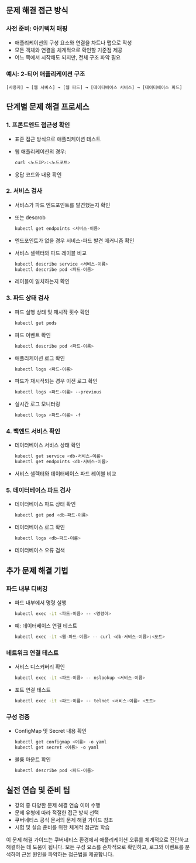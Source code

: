 ## 문제 해결 접근 방식

### 사전 준비: 아키텍처 매핑

- 애플리케이션의 구성 요소와 연결을 차트나 맵으로 작성
- 모든 객체와 연결을 체계적으로 확인할 기준점 제공
- 어느 쪽에서 시작해도 되지만, 전체 구조 파악 필요

### 예시: 2-티어 애플리케이션 구조

```
[사용자] → [웹 서비스] → [웹 파드] → [데이터베이스 서비스] → [데이터베이스 파드]
```

## 단계별 문제 해결 프로세스

### 1. 프론트엔드 접근성 확인

- 표준 접근 방식으로 애플리케이션 테스트
- 웹 애플리케이션의 경우:
    
    ```bash
    curl <노드IP>:<노드포트>
    ```
    
- 응답 코드와 내용 확인

### 2. 서비스 검사

- 서비스가 파드 엔드포인트를 발견했는지 확인
- 또는 descrob
    
    ```bash
    kubectl get endpoints <서비스-이름>
    ```
    
- 엔드포인트가 없을 경우 서비스-파드 발견 메커니즘 확인
- 서비스 셀렉터와 파드 레이블 비교
    
    ```bash
    kubectl describe service <서비스-이름>
    kubectl describe pod <파드-이름>
    ```
    
- 레이블이 일치하는지 확인

### 3. 파드 상태 검사

- 파드 실행 상태 및 재시작 횟수 확인
    
    ```bash
    kubectl get pods
    ```
    
- 파드 이벤트 확인
    
    ```bash
    kubectl describe pod <파드-이름>
    ```
    
- 애플리케이션 로그 확인
    
    ```bash
    kubectl logs <파드-이름>
    ```
    
- 파드가 재시작되는 경우 이전 로그 확인
    
    ```bash
    kubectl logs <파드-이름> --previous
    ```
    
- 실시간 로그 모니터링
    
    ```bash
    kubectl logs <파드-이름> -f
    ```
    

### 4. 백엔드 서비스 확인

- 데이터베이스 서비스 상태 확인
    
    ```bash
    kubectl get service <db-서비스-이름>
    kubectl get endpoints <db-서비스-이름>
    ```
    
- 서비스 셀렉터와 데이터베이스 파드 레이블 비교

### 5. 데이터베이스 파드 검사

- 데이터베이스 파드 상태 확인
    
    ```bash
    kubectl get pod <db-파드-이름>
    ```
    
- 데이터베이스 로그 확인
    
    ```bash
    kubectl logs <db-파드-이름>
    ```
    
- 데이터베이스 오류 검색

## 추가 문제 해결 기법

### 파드 내부 디버깅

- 파드 내부에서 명령 실행
    
    ```bash
    kubectl exec -it <파드-이름> -- <명령어>
    ```
    
- 예: 데이터베이스 연결 테스트
    
    ```bash
    kubectl exec -it <웹-파드-이름> -- curl <db-서비스-이름>:<포트>
    ```
    

### 네트워크 연결 테스트

- 서비스 디스커버리 확인
    
    ```bash
    kubectl exec -it <파드-이름> -- nslookup <서비스-이름>
    ```
    
- 포트 연결 테스트
    
    ```bash
    kubectl exec -it <파드-이름> -- telnet <서비스-이름> <포트>
    ```
    

### 구성 검증

- ConfigMap 및 Secret 내용 확인
    
    ```bash
    kubectl get configmap <이름> -o yaml
    kubectl get secret <이름> -o yaml
    ```
    
- 볼륨 마운트 확인
    
    ```bash
    kubectl describe pod <파드-이름>
    ```
    

## 실전 연습 및 준비 팁

- 강의 중 다양한 문제 해결 연습 이미 수행
- 문제 유형에 따라 적절한 접근 방식 선택
- 쿠버네티스 공식 문서의 문제 해결 가이드 참조
- 시험 및 실습 준비를 위한 체계적 접근법 학습

이 문제 해결 가이드는 쿠버네티스 환경에서 애플리케이션 오류를 체계적으로 진단하고 해결하는 데 도움이 됩니다. 모든 구성 요소를 순차적으로 확인하고, 로그와 이벤트를 분석하여 근본 원인을 파악하는 접근법을 제공합니다.